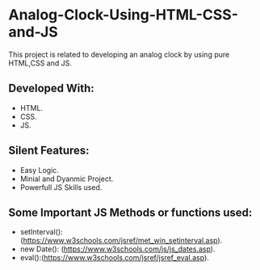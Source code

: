 # Analog-Clock-Using-HTML-CSS-and-JS

This project is related to developing an analog clock by using pure HTML,CSS  and JS.

## Developed With:

* HTML.
* CSS.
* JS.

## Silent Features:

* Easy Logic.
* Minial and Dyanmic Project.
* Powerfull JS Skills used.

## Some Important JS Methods or functions used:

* setInterval(): (https://www.w3schools.com/jsref/met_win_setinterval.asp).
* new Date(): (https://www.w3schools.com/js/js_dates.asp).
* eval():(https://www.w3schools.com/jsref/jsref_eval.asp).
